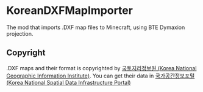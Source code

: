 # KoreanDXFMapImporter

The mod that imports .DXF map files to Minecraft, using BTE Dymaxion projection.

## Copyright

.DXF maps and their format is copyrighted by [국토지리정보원 (Korea National Geographic Information Institute)](https://www.ngii.go.kr/). You can get their data in [국가공간정보포털 (Korea National Spatial Data Infrastructure Portal)](http://data.nsdi.go.kr/organization/a05016)